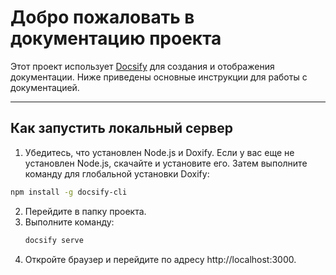 # Добро пожаловать в документацию проекта

Этот проект использует [Docsify](https://docsify.js.org/) для создания и отображения документации. 
Ниже приведены основные инструкции для работы с документацией.

---

## Как запустить локальный сервер

1. Убедитесь, что установлен Node.js и Doxify. Если у вас еще не установлен Node.js, скачайте и установите его.
Затем выполните команду для глобальной установки Doxify:
```bash
npm install -g docsify-cli
```
2. Перейдите в папку проекта.
3. Выполните команду:
   ```bash
   docsify serve
   ```
4. Откройте браузер и перейдите по адресу http://localhost:3000.


